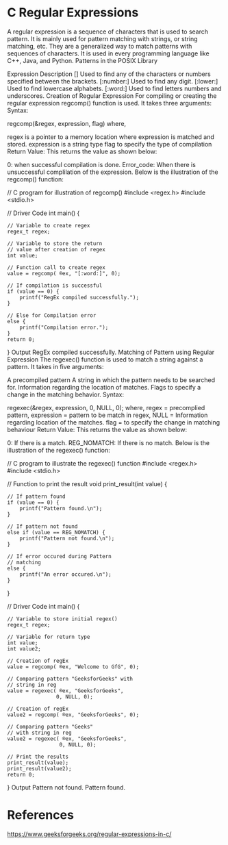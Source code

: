 # C Regular Expressions

A regular expression is a sequence of characters that is used to search pattern. It is mainly used for pattern matching with strings, or string matching, etc. They are a generalized way to match patterns with sequences of characters. It is used in every programming language like C++, Java, and Python.
Patterns in the POSIX Library


Expression	Description
[]	Used to find any of the characters or numbers specified between the brackets.
[:number:]	Used to find any digit.
[:lower:]	Used to find lowercase alphabets.
[:word:]	Used to find letters numbers and underscores.
Creation of Regular Expression
For compiling or creating the regular expression regcomp() function is used. It takes three arguments:
Syntax:


regcomp(&regex, expression, flag)
where,


regex is a pointer to a memory location where expression is matched and stored.
expression is a string type
flag to specify the type of compilation
Return Value: This returns the value as shown below:


0: when successful compilation is done.
Error_code: When there is unsuccessful complilation of the expression.
Below is the illustration of the regcomp() function:



// C program for illustration of regcomp()
#include <regex.h>
#include <stdio.h>

// Driver Code
int main()
{

    // Variable to create regex
    regex_t regex;

    // Variable to store the return
    // value after creation of regex
    int value;

    // Function call to create regex
    value = regcomp( ®ex, "[:word:]", 0);

    // If compilation is successful
    if (value == 0) {
        printf("RegEx compiled successfully.");
    }

    // Else for Compilation error
    else {
        printf("Compilation error.");
    }
    return 0;
}
Output
RegEx compiled successfully.
Matching of Pattern using Regular Expression
The regexec() function is used to match a string against a pattern. It takes in five arguments:


A precompiled pattern
A string in which the pattern needs to be searched for.
Information regarding the location of matches.
Flags to specify a change in the matching behavior.
Syntax:


regexec(&regex, expression, 0, NULL, 0);
where, regex = precomplied pattern,
expression = pattern to be match in regex,
NULL = Information regarding location of the matches.
flag = to specify the change in matching behaviour
Return Value: This returns the value as shown below:


0: If there is a match.
REG_NOMATCH: If there is no match.
Below is the illustration of the regexec() function:



// C program to illustrate the regexec() function
#include <regex.h>
#include <stdio.h>

// Function to print the result
void print_result(int value)
{

    // If pattern found
    if (value == 0) {
        printf("Pattern found.\n");
    }

    // If pattern not found
    else if (value == REG_NOMATCH) {
        printf("Pattern not found.\n");
    }

    // If error occured during Pattern
    // matching
    else {
        printf("An error occured.\n");
    }
}

// Driver Code
int main()
{

    // Variable to store initial regex()
    regex_t regex;

    // Variable for return type
    int value;
    int value2;

    // Creation of regEx
    value = regcomp( ®ex, "Welcome to GfG", 0);

    // Comparing pattern "GeeksforGeeks" with
    // string in reg
    value = regexec( ®ex, "GeeksforGeeks",
                    0, NULL, 0);

    // Creation of regEx
    value2 = regcomp( ®ex, "GeeksforGeeks", 0);

    // Comparing pattern "Geeks"
    // with string in reg
    value2 = regexec( ®ex, "GeeksforGeeks",
                     0, NULL, 0);

    // Print the results
    print_result(value);
    print_result(value2);
    return 0;
}
Output
Pattern not found.
Pattern found.

# References
https://www.geeksforgeeks.org/regular-expressions-in-c/
